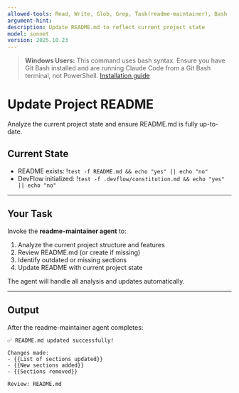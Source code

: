 ```yaml
---
allowed-tools: Read, Write, Glob, Grep, Task(readme-maintainer), Bash
argument-hint:
description: Update README.md to reflect current project state
model: sonnet
version: 2025.10.23
---
```


> **Windows Users:** This command uses bash syntax. Ensure you have Git Bash installed and are running Claude Code from a Git Bash terminal, not PowerShell. [Installation guide](https://github.com/mathewtaylor/devflow#requirements)

# Update Project README

Analyze the current project state and ensure README.md is fully up-to-date.

## Current State

- README exists: !`test -f README.md && echo "yes" || echo "no"`
- DevFlow initialized: !`test -f .devflow/constitution.md && echo "yes" || echo "no"`

---

## Your Task

Invoke the **readme-maintainer agent** to:
1. Analyze the current project structure and features
2. Review README.md (or create if missing)
3. Identify outdated or missing sections
4. Update README with current project state

The agent will handle all analysis and updates automatically.

---

## Output

After the readme-maintainer agent completes:

```
✅ README.md updated successfully!

Changes made:
- {{List of sections updated}}
- {{New sections added}}
- {{Sections removed}}

Review: README.md
```
